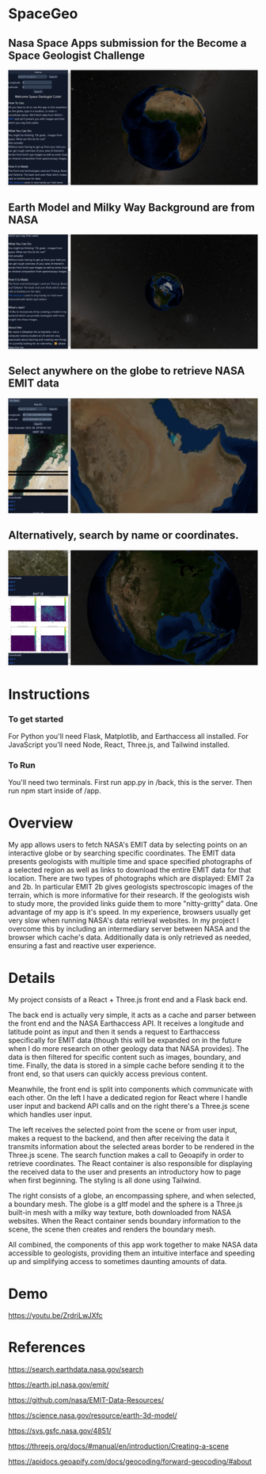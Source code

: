 # SpaceGeo
## Nasa Space Apps submission for the Become a Space Geologist Challenge

![alt text](/images/IntroPage.png)

## Earth Model and Milky Way Background are from NASA

![alt text](/images/NasaMilkyWayAndEarth.png)

## Select anywhere on the globe to retrieve NASA EMIT data

![alt text](/images/ClickAnywhere.png)

## Alternatively, search by name or coordinates. 

![alt text](/images/SearchFeature.png)


# Instructions
### To get started 
For Python you'll need Flask, Matplotlib, and Earthaccess all installed.
For JavaScript you'll need Node, React, Three.js, and Tailwind installed.

### To Run
You'll need two terminals.
First run app.py in /back, this is the server.
Then run npm start inside of /app.

# Overview

My app allows users to fetch NASA's EMIT data by selecting points on an interactive globe or by searching specific coordinates. The EMIT data presents geologists with multiple time and space specified photographs of a selected region as well as links to download the entire EMIT data for that location. There are two types of photographs which are displayed: EMIT 2a and 2b. In particular EMIT 2b gives geologists spectroscopic images of the terrain, which is more informative for their research. If the geologists wish to study more, the provided links guide them to more "nitty-gritty" data. One advantage of my app is it's speed. In my experience, browsers usually get very slow when running NASA's data retrieval websites. In my project I overcome this by including an intermediary server between NASA and the browser which cache's data. Additionally data is only retrieved as needed, ensuring a fast and reactive user experience.

# Details

My project consists of a React + Three.js front end and a Flask back end.

The back end is actually very simple, it acts as a cache and parser between the front end and the NASA Earthaccess API. It receives a longitude and latitude point as input and then it sends a request to Earthaccess specifically for EMIT data (though this will be expanded on in the future when I do more research on other geology data that NASA provides). The data is then filtered for specific content such as images, boundary, and time. Finally, the data is stored in a simple cache before sending it to the front end, so that users can quickly access previous content.

Meanwhile, the front end is split into components which communicate with each other. On the left I have a dedicated region for React where I handle user input and backend API calls and on the right there's a Three.js scene which handles user input.

The left receives the selected point from the scene or from user input, makes a request to the backend, and then after receiving the data it transmits information about the selected areas border to be rendered in the Three.js scene. The search function makes a call to Geoapify in order to retrieve coordinates. The React container is also responsible for displaying the received data to the user and presents an introductory how to page when first beginning. The styling is all done using Tailwind.

The right consists of a globe, an encompassing sphere, and when selected, a boundary mesh. The globe is a gltf model and the sphere is a Three.js built-in mesh with a milky way texture, both downloaded from NASA websites. When the React container sends boundary information to the scene, the scene then creates and renders the boundary mesh.

All combined, the components of this app work together to make NASA data accessible to geologists, providing them an intuitive interface and speeding up and simplifying access to sometimes daunting amounts of data.

# Demo

https://youtu.be/ZrdriLwJXfc

# References

https://search.earthdata.nasa.gov/search

https://earth.jpl.nasa.gov/emit/

https://github.com/nasa/EMIT-Data-Resources/

https://science.nasa.gov/resource/earth-3d-model/

https://svs.gsfc.nasa.gov/4851/

https://threejs.org/docs/#manual/en/introduction/Creating-a-scene

https://apidocs.geoapify.com/docs/geocoding/forward-geocoding/#about
